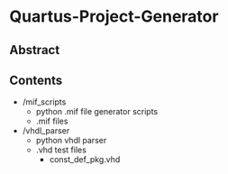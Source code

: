 # Quartus-Project-Generator

## Abstract

## Contents

- /mif_scripts
	- python .mif file generator scripts
	- .mif files
- /vhdl_parser
	- python vhdl parser
	- .vhd test files
		- const_def_pkg.vhd